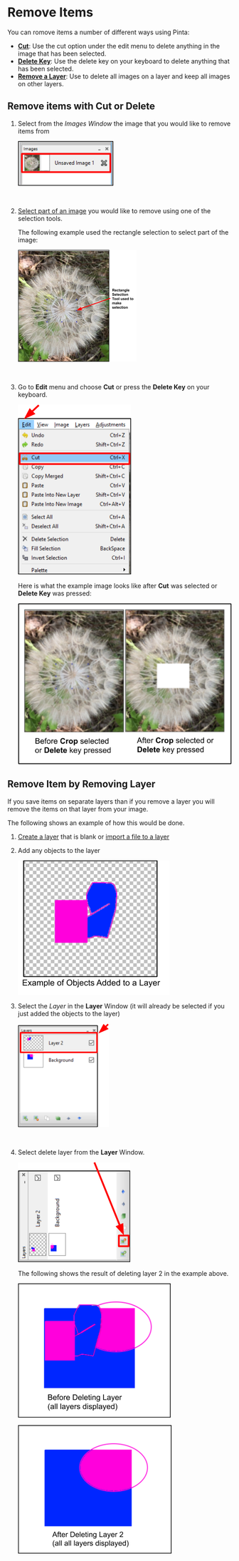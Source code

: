 # Remove Items

 You can romove items a number of different ways using Pinta:  

 -  [**Cut**](remove_items.md#remove-item-with-cut-or-delete): Use the cut option under the edit menu to delete anything in the image that has been selected.
 -  [**Delete Key**](remove_items.md#remove-item-with-cut-or-delete): Use the delete key on your keyboard to delete anything that has been selected.
 -  [**Remove a Layer**](remove_items.md#remove-itme-by-removing-layer): Use to delete all images on a layer and keep all images on other layers. 

## Remove items with Cut or Delete 

1. Select from the *Images Window* the image that you would like to remove items from

     ![Image Window select image](img/crop/imageflowerselect.png)  


    &nbsp; 
 
  
2. [Select part of an image](select_overview.md) you would like to remove using one of the selection tools.

    The following example used the rectangle selection to select part of the image:

    ![Cut Example](img/remove/cutwithrectangle.png)

    &nbsp;

3. Go to **Edit** menu and choose **Cut** or press the **Delete Key** on your keyboard.

    ![Select cut](img/remove/cutwindow.png)


    Here is what the example image looks like after **Cut** was selected or **Delete Key** was pressed:


    ![Crop Example Final](img/remove/cutexample.png)


## Remove Item by Removing Layer

If you save items on separate layers than if you remove a layer you will remove the items on that layer from your image.

The following shows an example of how this would be done.

1. [Create a layer](layers.md) that is blank or [import a file to a layer](layers.md)


2. Add any objects to the layer 
   
    ![objects added to layer](img/remove/objectsaddtolayer.png)
    &nbsp;  

3. Select the *Layer* in the **Layer** Window (it will already be selected if you just added the objects to the layer)

    ![Select Layer](img/remove/selectlayer.png)

    &nbsp;  

4. Select delete layer from the **Layer** Window. 

    ![Select delete layer](img/remove/selectdeletelayer.png)



    The following shows the result of deleting layer 2 in the example above.

    ![before layer delete image](img/remove/beforedeletelayer.png)

    ![after layer delete image](img/remove/afterdeletelayer.png)


